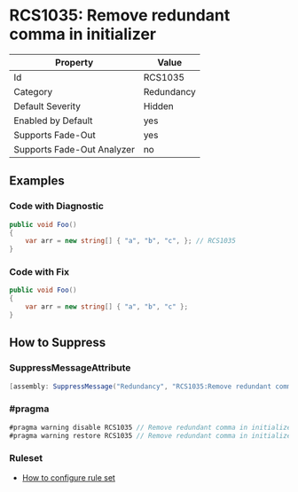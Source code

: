 # RCS1035: Remove redundant comma in initializer

Property | Value
--- | ---
Id|RCS1035
Category|Redundancy
Default Severity|Hidden
Enabled by Default|yes
Supports Fade\-Out|yes
Supports Fade\-Out Analyzer|no

## Examples

### Code with Diagnostic

```csharp
public void Foo()
{
    var arr = new string[] { "a", "b", "c", }; // RCS1035
}
```

### Code with Fix

```csharp
public void Foo()
{
    var arr = new string[] { "a", "b", "c" };
}
```

## How to Suppress

### SuppressMessageAttribute

```csharp
[assembly: SuppressMessage("Redundancy", "RCS1035:Remove redundant comma in initializer.", Justification = "<Pending>")]
```

### \#pragma

```csharp
#pragma warning disable RCS1035 // Remove redundant comma in initializer.
#pragma warning restore RCS1035 // Remove redundant comma in initializer.
```

### Ruleset

* [How to configure rule set](../HowToConfigureAnalyzers.md)

